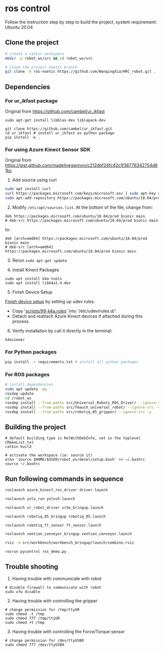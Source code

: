 # ros control
Follow the instruction step by step to build the project, system requirement: Ubuntu 20.04

## Clone the project
```bash
# create a catkin workspace
mkdir -p robot_ws/src && cd robot_ws/src

# clone the project noetic branch
git clone -b ros-noetic https://github.com/WanqingXia/HRC_robot.git .
```

## Dependencies
### For ur_ikfast package
Original from https://github.com/cambel/ur_ikfast
```
sudo apt-get install libblas-dev liblapack-dev

git clone https://github.com/cambel/ur_ikfast.git
cd ur_ikfast # install ur_ikfast as python package
pip install -e .
```

### For using Azure Kinect Sensor SDK
Original from https://gist.github.com/madelinegannon/c212dbf24fc42c1f36776342754d81bc
1. Add source using curl
```bash
sudo apt install curl
curl https://packages.microsoft.com/keys/microsoft.asc | sudo apt-key add -
sudo apt-add-repository https://packages.microsoft.com/ubuntu/18.04/prod
```
2. Modify `/etc/apt/sources.list`. At the bottom of the file, change from:
```
deb https://packages.microsoft.com/ubuntu/18.04/prod bionic main
# deb-src https://packages.microsoft.com/ubuntu/18.04/prod bionic main
```
 to:
```
deb [arch=amd64] https://packages.microsoft.com/ubuntu/18.04/prod bionic main
# deb-src [arch=amd64] https://packages.microsoft.com/ubuntu/18.04/prod bionic main
```

3. Rerun `sudo apt-get update`

4. Install Kinect Packages

```
sudo apt install k4a-tools
sudo apt install libk4a1.4-dev
```

5. Finish Device Setup

[Finish device setup](https://github.com/microsoft/Azure-Kinect-Sensor-SDK/blob/develop/docs/usage.md#linux-device-setup) by setting up udev rules:

- Copy '[scripts/99-k4a.rules](https://github.com/microsoft/Azure-Kinect-Sensor-SDK/blob/develop/scripts/99-k4a.rules)' into '/etc/udev/rules.d/'.
- Detach and reattach Azure Kinect devices if attached during this process.

6. Verify installation by call it directly in the terminal:
```
k4aviewer
```

### For Python packages
```bash
pip install -r requirements.txt # install all python packages
```

### For ROS packages

```bash
# install dependencies
sudo apt update -qq
rosdep update
cd /robot_ws
rosdep install --from-paths src/Universal_Robots_ROS_Driver/ --ignore-src -y
rosdep install --from-paths src/fmauch_universal_robot/ --ignore-src -y
rosdep install --from-paths src/robotiq_85_gripper/ --ignore-src -y
```

## Building the project
```
# default building type is RelWithDebInfo, set in the toplevel CMakeList.txt
catkin build 

# activate the workspace (ie: source it)
echo 'source $HOME/$USER/robot_ws/devel/setup.bash' >> ~/.bashrc 
source ~/.bashrc
```

## Run following commands in sequence
```bash
roslaunch azure_kinect_ros_driver driver.launch

roslaunch yolo_run yolov5.launch

roslaunch ur_robot_driver ur5e_bringup.launch

roslaunch robotiq_85_bringup robotiq_85.launch

roslaunch robotiq_ft_sensor ft_sensor.launch

roslaunch vention_conveyor_bringup vention_conveyor.launch 

rviz -d src/workbench/workbench_bringup/launch/combine.rviz

rosrun pycontrol ros_demo.py
```

## Trouble shooting
1. Having trouble with communicate with robot
```
# disable firewall to communicate with robot
sudo ufw disable
```

2. Having trouble with controlling the gripper
```
# change permission for /tmp/ttyUR
sudo chmod -t /tmp
sudo chmod 777 /tmp/ttyUR
sudo chmod +t /tmp
```

3. Having trouble with controlling the Force/Torque sensor
```
# change permission for /dev/ttyUSB0
sudo chmod 777 /dev/ttyUSB0
```
